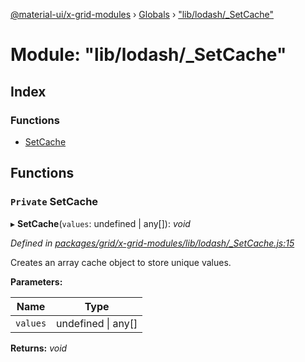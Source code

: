[@material-ui/x-grid-modules](../README.md) › [Globals](../globals.md) › ["lib/lodash/_SetCache"](_lib_lodash__setcache_.md)

# Module: "lib/lodash/_SetCache"

## Index

### Functions

* [SetCache](_lib_lodash__setcache_.md#private-setcache)

## Functions

### `Private` SetCache

▸ **SetCache**(`values`: undefined | any[]): *void*

*Defined in [packages/grid/x-grid-modules/lib/lodash/_SetCache.js:15](https://github.com/mui-org/material-ui-x/blob/02342a6/packages/grid/x-grid-modules/lib/lodash/_SetCache.js#L15)*

Creates an array cache object to store unique values.

**Parameters:**

Name | Type |
------ | ------ |
`values` | undefined &#124; any[] |

**Returns:** *void*

